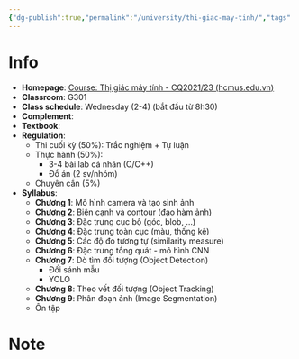 ```yaml
---
{"dg-publish":true,"permalink":"/university/thi-giac-may-tinh/","tags":["university"],"created":"2024-02-28T08:58:45.075+07:00","updated":"2024-02-28T09:06:46.987+07:00"}
---
```


# Info
- **Homepage**: [Course: Thị giác máy tính - CQ2021/23 (hcmus.edu.vn)](https://courses.fit.hcmus.edu.vn/course/view.php?id=3968)
- **Classroom**: G301
- **Class schedule**: Wednesday (2-4) (bắt đầu từ 8h30)
- **Complement**: 
- **Textbook**:
- **Regulation**:
	- Thi cuối kỳ (50%): Trắc nghiệm + Tự luận
	- Thực hành (50%):
		- 3-4 bài lab cá nhân (C/C++)
		- Đồ án (2 sv/nhóm)
	- Chuyên cần (5%)
- **Syllabus**:
	- **Chương 1**: Mô hình camera và tạo sinh ảnh
	- **Chương 2**: Biên cạnh và contour (đạo hàm ảnh)
	- **Chương 3**: Đặc trưng cục bộ (góc, blob, ...)
	- **Chương 4**: Đặc trưng toàn cục (màu, thống kê)
	- **Chương 5**: Các độ đo tương tự (similarity measure)
	- **Chương 6**: Đặc trưng tổng quát - mô hình CNN
	- **Chương 7**: Dò tìm đối tượng (Object Detection)
		- Đối sánh mẫu
		- YOLO
	- **Chương 8**: Theo vết đối tượng (Object Tracking)
	- **Chương 9**: Phân đoạn ảnh (Image Segmentation)
	- Ôn tập
# Note

